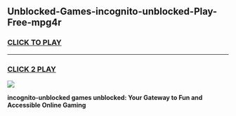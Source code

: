 
## Unblocked-Games-incognito-unblocked-Play-Free-mpg4r
<h3>
<a href="https://premium76.site?title=incognito-unblocked&ref=20M">CLICK TO PLAY</a></h3>
<hr>

<h3>
<a href="https://premium76.site?title=incognito-unblocked&ref=20M">CLICK 2 PLAY</a>
  
</h3>

<a href="https://premium76.site?title=incognito-unblocked&ref=19M"><img src="https://clearcache.store/games.png"></a>


**incognito-unblocked games unblocked: Your Gateway to Fun and Accessible Online Gaming**
